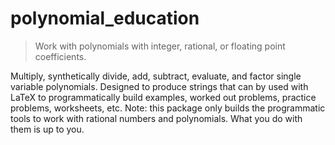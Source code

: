 # polynomial\_education
> Work with polynomials with integer, rational, or floating point coefficients.

Multiply, synthetically divide, add, subtract, evaluate, and factor
single variable polynomials. 
Designed to produce strings that can by used with LaTeX to programmatically
build examples, worked out problems, practice problems, worksheets, etc. Note:
this package only builds the programmatic tools to work with rational numbers
and polynomials. What you do with them is up to you.


